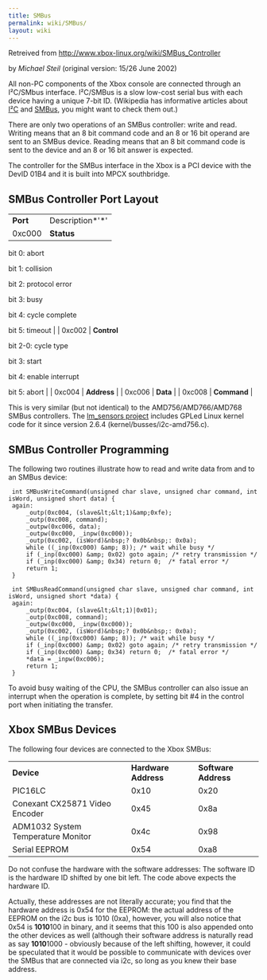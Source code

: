 ```yaml
---
title: SMBus
permalink: wiki/SMBus/
layout: wiki
---
```


Retreived from <http://www.xbox-linux.org/wiki/SMBus_Controller>

by *Michael Steil* (original version: 15/26 June 2002)

All non-PC components of the Xbox console are connected through an
I²C/SMbus interface. I²C/SMBus is a slow low-cost serial bus with each
device having a unique 7-bit ID. (Wikipedia has informative articles
about
[I²C](https://web.archive.org/web/20100617015507/http://en.wikipedia.org/wiki/I2c)
and
[SMBus](https://web.archive.org/web/20100617015507/http://en.wikipedia.org/wiki/SMBus),
you might want to check them out.)

There are only two operations of an SMBus controller: write and read.
Writing means that an 8 bit command code and an 8 or 16 bit operand are
sent to an SMBus device. Reading means that an 8 bit command code is
sent to the device and an 8 or 16 bit answer is expected.

The controller for the SMBus interface in the Xbox is a PCI device with
the DevID 01B4 and it is built into MPCX southbridge.

SMBus Controller Port Layout
----------------------------

|          |                         |
|----------|-------------------------|
| **Port** | Description*'*'         |
| 0xc000   | **Status**              
                           
  bit 0: abort             
                           
  bit 1: collision         
                           
  bit 2: protocol error    
                           
  bit 3: busy              
                           
  bit 4: cycle complete    
                           
  bit 5: timeout           |
| 0xc002   | **Control**             
                           
  bit 2-0: cycle type      
                           
  bit 3: start             
                           
  bit 4: enable interrupt  
                           
  bit 5: abort             |
| 0xc004   | **Address**             |
| 0xc006   | **Data**                |
| 0xc008   | **Command**             |

This is very similar (but not identical) to the AMD756/AMD766/AMD768
SMBus controllers. The [lm\_sensors
project](https://web.archive.org/web/20100617015507/http://www.lm-sensors.nu/)
includes GPLed Linux kernel code for it since version 2.6.4
(kernel/busses/i2c-amd756.c).

SMBus Controller Programming
----------------------------

The following two routines illustrate how to read and write data from
and to an SMBus device:

     int SMBusWriteCommand(unsigned char slave, unsigned char command, int isWord, unsigned short data) {
     again:
         _outp(0xc004, (slave&lt;&lt;1)&amp;0xfe);
         _outp(0xc008, command);
         _outpw(0xc006, data);
         _outpw(0xc000, _inpw(0xc000));
         _outp(0xc002, (isWord)&nbsp;? 0x0b&nbsp;: 0x0a);
         while ((_inp(0xc000) &amp; 8)); /* wait while busy */
         if (_inp(0xc000) &amp; 0x02) goto again; /* retry transmission */
         if (_inp(0xc000) &amp; 0x34) return 0;  /* fatal error */
         return 1;
     }

     int SMBusReadCommand(unsigned char slave, unsigned char command, int isWord, unsigned short *data) {
     again:
         _outp(0xc004, (slave&lt;&lt;1)|0x01);
         _outp(0xc008, command);
         _outpw(0xc000, _inpw(0xc000));
         _outp(0xc002, (isWord)&nbsp;? 0x0b&nbsp;: 0x0a);
         while ((_inp(0xc000) &amp; 8)); /* wait while busy */
         if (_inp(0xc000) &amp; 0x02) goto again; /* retry transmission */
         if (_inp(0xc000) &amp; 0x34) return 0;  /* fatal error */
         *data = _inpw(0xc006);
         return 1;
     }

  
To avoid busy waiting of the CPU, the SMBus controller can also issue an
interrupt when the operation is complete, by setting bit \#4 in the
control port when initiating the transfer.

Xbox SMBus Devices
------------------

The following four devices are connected to the Xbox SMBus:

|                                    |                      |                      |
|------------------------------------|----------------------|----------------------|
| **Device**                         | **Hardware Address** | **Software Address** |
| PIC16LC                            | 0x10                 | 0x20                 |
| Conexant CX25871 Video Encoder     | 0x45                 | 0x8a                 |
| ADM1032 System Temperature Monitor | 0x4c                 | 0x98                 |
| Serial EEPROM                      | 0x54                 | 0xa8                 |

Do not confuse the hardware with the software addresses: The software ID
is the hardware ID shifted by one bit left. The code above expects the
hardware ID.

Actually, these addresses are not literally accurate; you find that the
hardware address is 0x54 for the EEPROM: the actual address of the
EEPROM on the i2c bus is 1010 (0xa), however, you will also notice that
0x54 is **1010**100 in binary, and it seems that this 100 is also
appended onto the other devices as well (although their software address
is naturally read as say **1010**1000 - obviously because of the left
shifting, however, it could be speculated that it would be possible to
communicate with devices over the SMBus that are connected via i2c, so
long as you knew their base address.
